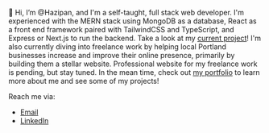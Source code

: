 👋 Hi, I’m @Hazipan, and I'm a self-taught, full stack web developer. I'm experienced with the MERN stack using MongoDB as a database, React as a front end framework paired with TailwindCSS and TypeScript, and Express or Next.js to run the backend. Take a look at my [current project](https://gihub.com/Hazipan/recipe-box)! I'm also currently diving into freelance work by helping local Portland businesses increase and improve their online presence, primarily by building them a stellar website. Professional website for my freelance work is pending, but stay tuned. In the mean time, check out [my portfolio](https://personal-website-omega-drab.vercel.app/) to learn more about me and see some of my projects!

Reach me via:

- [Email](rutherfordaaron1@gmail.com)
- [LinkedIn](https://www.linkedin.com/in/aaron-rutherford-67aaa917a/)
